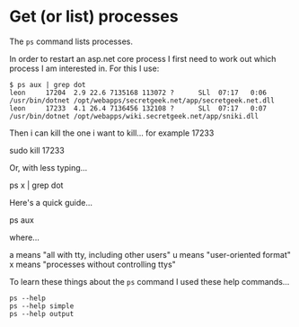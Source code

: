# Get (or list) processes

The `ps` command lists processes.

In order to restart an asp.net core process I first need to work out which process I am interested in. For this I use:

    $ ps aux | grep dot
    leon     17204  2.9 22.6 7135168 113072 ?      SLl  07:17   0:06 /usr/bin/dotnet /opt/webapps/secretgeek.net/app/secretgeek.net.dll
    leon     17233  4.1 26.4 7136456 132108 ?      SLl  07:17   0:07 /usr/bin/dotnet /opt/webapps/wiki.secretgeek.net/app/sniki.dll

Then i can kill the one i want to kill... for example 17233

   sudo kill 17233
   
Or, with less typing...

   ps x | grep dot

Here's a quick guide...

   ps aux

where...

   a    means "all with tty, including other users"
   u    means "user-oriented format"
   x    means "processes without controlling ttys"
    
To learn these things about the `ps` command I used these help commands...

    ps --help
    ps --help simple
    ps --help output
